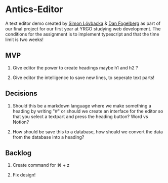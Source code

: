 # Antics-Editor

A text editor demo created by [Simon Lövbacka](https://github.com/lovbackan) & [Dan Fogelberg](https://github.com/DanFogelberg) as part of our final project for our first year at YRGO studying web development. The conditions for the assignment is to implement typescript and that the time limit is two weeks!

## MVP

1. Give editor the power to create headings maybe h1 and h2 ?

2. Give editor the intelligence to save new lines, to seperate text parts!

## Decisions

1. Should this be a markdown language where we make something a heading by writing "#" or should we create an interface for the editor so that you select a textpart and press the heading button? Word vs Notion?

2. How should be save this to a database, how should we convert the data from the database into a heading?

## Backlog

1. Create command for ⌘ + z

2. Fix design!
